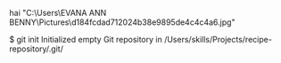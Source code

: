 hai
"C:\Users\EVANA ANN BENNY\Pictures\d184fcdad712024b38e9895de4c4c4a6.jpg"

$ git init
Initialized empty Git repository in /Users/skills/Projects/recipe-repository/.git/

